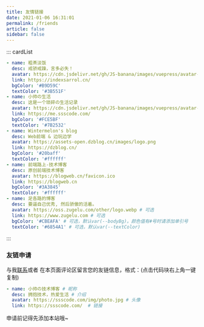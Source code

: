 ```yaml
---
title: 友情链接
date: 2021-01-06 16:31:01
permalink: /friends
article: false
sidebar: false
---
```


<!--
普通卡片列表容器，可用于友情链接、项目推荐、古诗词展示等。
cardList 后面可跟随一个数字表示每行最多显示多少个，选值范围1~4，默认3。在小屏时会根据屏幕宽度减少每行显示数量。
-->

::: cardList

```yaml
- name: 粗茶淡饭
  desc: 戒骄戒躁，言多必失！
  avatar: https://cdn.jsdelivr.net/gh/JS-banana/images/vuepress/avatar-indexsarrol.jpg
  link: https://indexsarrol.cn/
  bgColor: '#B9D59C'
  textColor: '#3B551F'
- name: 小帅の生活
  desc: 这是一个琐碎の生活记录
  avatar: https://cdn.jsdelivr.net/gh/JS-banana/images/vuepress/avatar-ssscode.jpg
  link: https://me.ssscode.com/
  bgColor: '#FCE5BF'
  textColor: '#7B2532'
- name: Wintermelon's blog
  desc: Web前端 & 边玩边学
  avatar: https://assets-open.dzblog.cn/images/logo.png
  link: https://dzblog.cn/
  bgColor: '#20baff'
  textColor: '#ffffff'
- name: 前端路上-技术博客
  desc: 原创前端技术博客
  avatar: https://blogweb.cn/favicon.ico
  link: https://blogweb.cn
  bgColor: '#3A3845'
  textColor: '#ffffff'
- name: 足各路的博客
  desc: 要逼自己优秀, 然后骄傲的活着。
  avatar: https://oss.zugelu.com/other/logo.webp # 可选
  link: https://www.zugelu.com # 可选
  bgColor: '#CBEAFA' # 可选，默认var(--bodyBg)。颜色值有#号时请添加单引号
  textColor: '#6854A1' # 可选，默认var(--textColor)
```

:::

### 友链申请

与我[联系](/about/#联系)或者 在本页面评论区留言您的友链信息，格式：(点击代码块右上角一键复制)

```yaml
- name: 小帅の技术博客 # 昵称
  desc: 拥抱技术，热爱生活 # 介绍
  avatar: https://ssscode.com/img/photo.jpg # 头像
  link: https://ssscode.com/  # 链接
```

申请前记得先添加本站哦~
